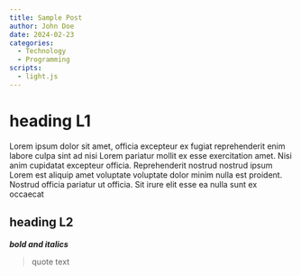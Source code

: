 ```yaml
---
title: Sample Post
author: John Doe
date: 2024-02-23
categories:
  - Technology
  - Programming
scripts:
  - light.js
---
```


# heading L1

Lorem ipsum dolor sit amet, officia excepteur ex fugiat reprehenderit enim
labore culpa sint ad nisi Lorem pariatur mollit ex esse exercitation amet. Nisi
anim cupidatat excepteur officia. Reprehenderit nostrud nostrud ipsum Lorem est
aliquip amet voluptate voluptate dolor minim nulla est proident. Nostrud
officia pariatur ut officia. Sit irure elit esse ea nulla sunt ex occaecat

## heading L2

**_bold and italics_**

> quote text
